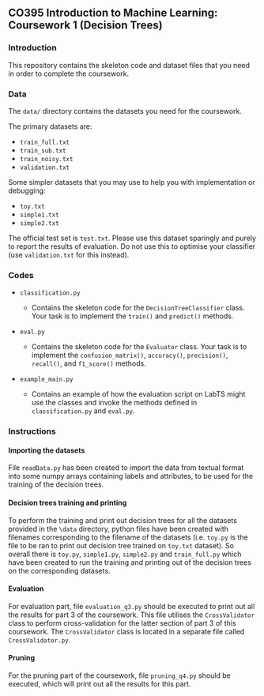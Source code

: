 ## CO395 Introduction to Machine Learning: Coursework 1 (Decision Trees)

### Introduction

This repository contains the skeleton code and dataset files that you need 
in order to complete the coursework.

### Data

The ``data/`` directory contains the datasets you need for the coursework.

The primary datasets are:
- ``train_full.txt``
- ``train_sub.txt``
- ``train_noisy.txt``
- ``validation.txt``

Some simpler datasets that you may use to help you with implementation or 
debugging:
- ``toy.txt``
- ``simple1.txt``
- ``simple2.txt``

The official test set is ``test.txt``. Please use this dataset sparingly and 
purely to report the results of evaluation. Do not use this to optimise your 
classifier (use ``validation.txt`` for this instead). 


### Codes

- ``classification.py``

	* Contains the skeleton code for the ``DecisionTreeClassifier`` class. Your task 
is to implement the ``train()`` and ``predict()`` methods.


- ``eval.py``

	* Contains the skeleton code for the ``Evaluator`` class. Your task is to 
implement the ``confusion_matrix()``, ``accuracy()``, ``precision()``, 
``recall()``, and ``f1_score()`` methods.


- ``example_main.py``

	* Contains an example of how the evaluation script on LabTS might use the classes
and invoke the methods defined in ``classification.py`` and ``eval.py``.


### Instructions

#### Importing the datasets
File ``readData.py`` has been created to import the data from textual format into some numpy
arrays containing labels and attributes, to be used for the training of the decision trees.


#### Decision trees training and printing
To perform the training and print out decision trees for all the datasets provided in 
the ``\data`` directory, python files have been created with 
filenames corresponding to the filename of the datasets
(i.e. ``toy.py`` is the file to be ran to print out decision tree trained on ``toy.txt`` dataset).
So overall there is ``toy.py``, ``simple1.py``, ``simple2.py`` and ``train_full.py`` which have
been created to run the training and printing out of the decision trees on the corresponding datasets.

#### Evaluation
For evaluation part, file ``evaluation_q3.py`` should be executed to print out all the results
for part 3 of the coursework. This file utilises the ``CrossValidator`` class to perform
cross-validation for the latter section of part 3 of this coursework. The ``CrossValidator``
class is located in a separate file called ``CrossValidator.py``.

#### Pruning 
For the pruning part of the coursework, file ``pruning_q4.py`` should be executed, which will
print out all the results for this part.




    





